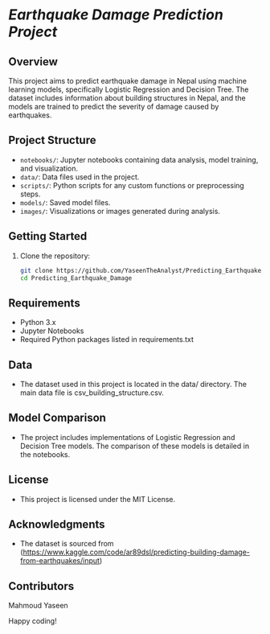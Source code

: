 # *Earthquake Damage Prediction Project*

## Overview
This project aims to predict earthquake damage in Nepal using machine learning models, specifically Logistic Regression and Decision Tree. The dataset includes information about building structures in Nepal, and the models are trained to predict the severity of damage caused by earthquakes.

## Project Structure
- `notebooks/`: Jupyter notebooks containing data analysis, model training, and visualization.
- `data/`: Data files used in the project.
- `scripts/`: Python scripts for any custom functions or preprocessing steps.
- `models/`: Saved model files.
- `images/`: Visualizations or images generated during analysis.

## Getting Started
1. Clone the repository:
   ```bash
   git clone https://github.com/YaseenTheAnalyst/Predicting_Earthquake_Damage
   cd Predicting_Earthquake_Damage

## Requirements
- Python 3.x
- Jupyter Notebooks
- Required Python packages listed in requirements.txt
## Data
- The dataset used in this project is located in the data/ directory. The main data file is csv_building_structure.csv.

## Model Comparison
- The project includes implementations of Logistic Regression and Decision Tree models. The comparison of these models is detailed in the notebooks.

## License
- This project is licensed under the MIT License.

## Acknowledgments
- The dataset is sourced from (https://www.kaggle.com/code/ar89dsl/predicting-building-damage-from-earthquakes/input)
## Contributors
Mahmoud Yaseen 

Happy coding!

